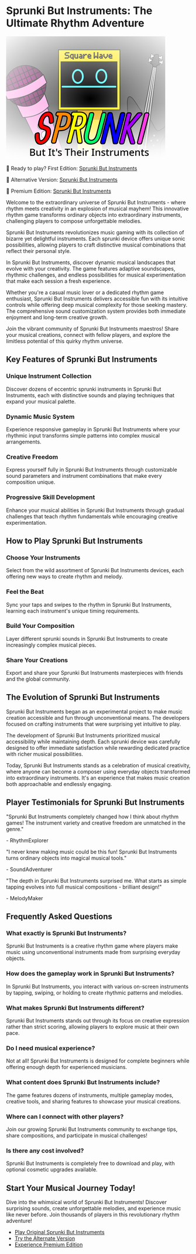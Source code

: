 # Sprunki But Instruments: The Ultimate Rhythm Adventure

![Sprunki But Instruments Gameplay](https://raw.githubusercontent.com/sprunkiscrunkly/sprunki-but-instruments/refs/heads/main/sprunki-but-instruments.png "Experience the musical magic of Sprunki But Instruments")

🎵 Ready to play? First Edition: [Sprunki But Instruments](https://sprunksters.com/sprunki-but-instruments/ "Official Sprunki But Instruments Site")

🎵 Alternative Version: [Sprunki But Instruments](https://sprunkiscrunkly.com/sprunki-but-instruments/ "Sprunki But Instruments Alternate")

🎵 Premium Edition: [Sprunki But Instruments](https://sprunkipyramixed.com/sprunki-but-instruments/ "Sprunki But Instruments Premium")

Welcome to the extraordinary universe of Sprunki But Instruments - where rhythm meets creativity in an explosion of musical mayhem! This innovative rhythm game transforms ordinary objects into extraordinary instruments, challenging players to compose unforgettable melodies.

Sprunki But Instruments revolutionizes music gaming with its collection of bizarre yet delightful instruments. Each sprunki device offers unique sonic possibilities, allowing players to craft distinctive musical combinations that reflect their personal style.

In Sprunki But Instruments, discover dynamic musical landscapes that evolve with your creativity. The game features adaptive soundscapes, rhythmic challenges, and endless possibilities for musical experimentation that make each session a fresh experience.

Whether you're a casual music lover or a dedicated rhythm game enthusiast, Sprunki But Instruments delivers accessible fun with its intuitive controls while offering deep musical complexity for those seeking mastery. The comprehensive sound customization system provides both immediate enjoyment and long-term creative growth.

Join the vibrant community of Sprunki But Instruments maestros! Share your musical creations, connect with fellow players, and explore the limitless potential of this quirky rhythm universe.

## Key Features of Sprunki But Instruments

### Unique Instrument Collection

Discover dozens of eccentric sprunki instruments in Sprunki But Instruments, each with distinctive sounds and playing techniques that expand your musical palette.

### Dynamic Music System

Experience responsive gameplay in Sprunki But Instruments where your rhythmic input transforms simple patterns into complex musical arrangements.

### Creative Freedom

Express yourself fully in Sprunki But Instruments through customizable sound parameters and instrument combinations that make every composition unique.

### Progressive Skill Development

Enhance your musical abilities in Sprunki But Instruments through gradual challenges that teach rhythm fundamentals while encouraging creative experimentation.

## How to Play Sprunki But Instruments

### Choose Your Instruments

Select from the wild assortment of Sprunki But Instruments devices, each offering new ways to create rhythm and melody.

### Feel the Beat

Sync your taps and swipes to the rhythm in Sprunki But Instruments, learning each instrument's unique timing requirements.

### Build Your Composition

Layer different sprunki sounds in Sprunki But Instruments to create increasingly complex musical pieces.

### Share Your Creations

Export and share your Sprunki But Instruments masterpieces with friends and the global community.

## The Evolution of Sprunki But Instruments

Sprunki But Instruments began as an experimental project to make music creation accessible and fun through unconventional means. The developers focused on crafting instruments that were surprising yet intuitive to play.

The development of Sprunki But Instruments prioritized musical accessibility while maintaining depth. Each sprunki device was carefully designed to offer immediate satisfaction while rewarding dedicated practice with richer musical possibilities.

Today, Sprunki But Instruments stands as a celebration of musical creativity, where anyone can become a composer using everyday objects transformed into extraordinary instruments. It's an experience that makes music creation both approachable and endlessly engaging.

## Player Testimonials for Sprunki But Instruments

"Sprunki But Instruments completely changed how I think about rhythm games! The instrument variety and creative freedom are unmatched in the genre."

\- RhythmExplorer

"I never knew making music could be this fun! Sprunki But Instruments turns ordinary objects into magical musical tools."

\- SoundAdventurer

"The depth in Sprunki But Instruments surprised me. What starts as simple tapping evolves into full musical compositions - brilliant design!"

\- MelodyMaker

## Frequently Asked Questions

### What exactly is Sprunki But Instruments?

Sprunki But Instruments is a creative rhythm game where players make music using unconventional instruments made from surprising everyday objects.

### How does the gameplay work in Sprunki But Instruments?

In Sprunki But Instruments, you interact with various on-screen instruments by tapping, swiping, or holding to create rhythmic patterns and melodies.

### What makes Sprunki But Instruments different?

Sprunki But Instruments stands out through its focus on creative expression rather than strict scoring, allowing players to explore music at their own pace.

### Do I need musical experience?

Not at all! Sprunki But Instruments is designed for complete beginners while offering enough depth for experienced musicians.

### What content does Sprunki But Instruments include?

The game features dozens of instruments, multiple gameplay modes, creative tools, and sharing features to showcase your musical creations.

### Where can I connect with other players?

Join our growing Sprunki But Instruments community to exchange tips, share compositions, and participate in musical challenges!

### Is there any cost involved?

Sprunki But Instruments is completely free to download and play, with optional cosmetic upgrades available.

## Start Your Musical Journey Today!

Dive into the whimsical world of Sprunki But Instruments! Discover surprising sounds, create unforgettable melodies, and experience music like never before. Join thousands of players in this revolutionary rhythm adventure!

- [Play Original Sprunki But Instruments](https://sprunksters.com/sprunki-but-instruments/)
- [Try the Alternate Version](https://sprunkiscrunkly.com/sprunki-but-instruments/)
- [Experience Premium Edition](https://sprunkipyramixed.com/sprunki-but-instruments/)
